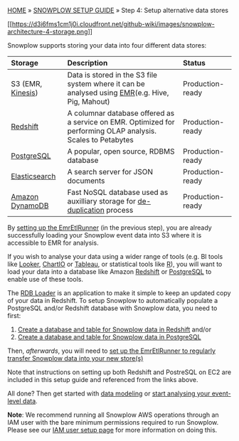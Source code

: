 <a name="top" />

[HOME](Home) » [SNOWPLOW SETUP GUIDE](Setting-up-Snowplow) » Step 4: Setup alternative data stores

[[https://d3i6fms1cm1j0i.cloudfront.net/github-wiki/images/snowplow-architecture-4-storage.png]]

Snowplow supports storing your data into four different data stores:

| **Storage**                          | **Description**                                                                                               | **Status**       |
|:-------------------------------------|:--------------------------------------------------------------------------------------------------------------|:-----------------|
| S3 (EMR, [Kinesis][kinesis])         | Data is stored in the S3 file system where it can be analysed using [EMR][emr](e.g. Hive, Pig, Mahout)        | Production-ready |
| [Redshift][setup-redshift]           | A columnar database offered as a service on EMR. Optimized for performing OLAP analysis. Scales to Petabytes  | Production-ready |
| [PostgreSQL][setup-postgres]         | A popular, open source, RDBMS database                                                                        | Production-ready |
| [Elasticsearch][setup-elasticsearch] | A search server for JSON documents                                                                            | Production-ready |
| [Amazon DynamoDB][setup-dynamodb]    | Fast NoSQL database used as auxilliary storage for [de-duplication][deduplication] process                    | Production-ready |

By [setting up the EmrEtlRunner](setting-up-EmrEtlRunner) (in the previous step), you are already successfully loading your Snowplow event data into S3 where it is accessible to EMR for analysis.

If you wish to analyse your data using a wider range of tools (e.g. BI tools like [Looker][looker], [ChartIO][chartio] or [Tableau][tableau], or statistical tools like [R][r]), you will want to load your data into a database like Amazon [Redshift][setup-redshift] or [PostgreSQL][setup-postgres] to enable use of these tools.

The [RDB Loader][storage-loader-setup] is an application to make it simple to keep an updated copy of your data in Redshift. To setup Snowplow to automatically populate a PostgreSQL and/or Redshift database with Snowplow data, you need to first:

1. [Create a database and table for Snowplow data in Redshift][setup-redshift] and/or
2. [Create a database and table for Snowplow data in PostgreSQL][setup-postgres]

Then, *afterwards*, you will need to [set up the EmrEtlRunner to regularly transfer Snowplow data into your new store(s)][storage-loader-setup]

Note that instructions on setting up both Redshift and PostreSQL on EC2 are included in this setup guide and referenced from the links above.

All done? Then get started with [data modeling][modeling] or [start analysing your event-level data][analyse].

**Note**: We recommend running all Snowplow AWS operations through an IAM user with the bare minimum permissions required to run Snowplow. Please see our [IAM user setup page](IAM-setup) for more information on doing this.

[emr]: http://aws.amazon.com/elasticmapreduce/
[kinesis]: kinesis-lzo-s3-sink-setup
[infobright]: http://www.infobright.org/
[redshift]: http://aws.amazon.com/redshift/
[skydb]: http://skydb.io/
[chartio]: http://chartio.com/
[storageloader]: https://github.com/snowplow/snowplow/tree/master/4-storage/storage-loader
[setup-redshift]: setting-up-redshift
[setup-infobright]: Setting-up-Infobright
[storage-loader-setup]: 1-Installing-the-StorageLoader
[tableau]: http://www.tableausoftware.com/
[analyse]: Setting-up-Snowplow#step6
[modeling]: Setting-up-Snowplow#step5
[r]: http://www.r-project.org/
[looker]: http://www.looker.com/
[setup-postgres]: Setting-up-PostgreSQL
[setup-elasticsearch]: elasticsearch-loader-setup
[setup-dynamodb]: Setting-up-Amazon-DynamoDB
[deduplication]: Relational-Database-Shredder#crossbatch-deduplication
